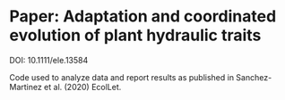 # Paper: Adaptation and coordinated evolution of plant hydraulic traits
DOI: 10.1111/ele.13584

Code used to analyze data and report results as published in Sanchez-Martinez et al. (2020) EcolLet.
